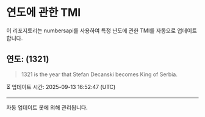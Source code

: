 
# 연도에 관한 TMI

이 리포지토리는 numbersapi를 사용하여 특정 년도에 관한 TMI를 자동으로 업데이트합니다.

## 연도: (1321)
> 1321 is the year that Stefan Decanski becomes King of Serbia.

⏳ 업데이트 시간: 2025-09-13 16:52:47 (UTC)

---
자동 업데이트 봇에 의해 관리됩니다.
